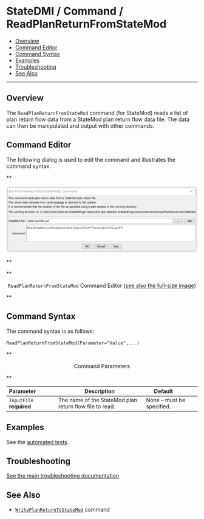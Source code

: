 # StateDMI / Command / ReadPlanReturnFromStateMod #

* [Overview](#overview)
* [Command Editor](#command-editor)
* [Command Syntax](#command-syntax)
* [Examples](#examples)
* [Troubleshooting](#troubleshooting)
* [See Also](#see-also)

-------------------------

## Overview ##

The `ReadPlanReturnFromStateMod` command (for StateMod)
reads a list of plan return flow data from a StateMod plan return flow data file.
The data can then be manipulated and output with other commands.

## Command Editor ##

The following dialog is used to edit the command and illustrates the command syntax.

**<p style="text-align: center;">
![ReadPlanReturnFromStateMod command editor](ReadPlanReturnFromStateMod.png)
</p>**

**<p style="text-align: center;">
`ReadPlanReturnFromStateMod` Command Editor (<a href="../ReadPlanReturnFromStateMod.png">see also the full-size image</a>)
</p>**

## Command Syntax ##

The command syntax is as follows:

```text
ReadPlanReturnFromStateMod(Parameter="Value",...)
```
**<p style="text-align: center;">
Command Parameters
</p>**

| **Parameter**&nbsp;&nbsp;&nbsp;&nbsp;&nbsp;&nbsp;&nbsp;&nbsp;&nbsp;&nbsp;&nbsp;&nbsp; | **Description** | **Default**&nbsp;&nbsp;&nbsp;&nbsp;&nbsp;&nbsp;&nbsp;&nbsp;&nbsp;&nbsp; |
| --------------|-----------------|----------------- |
| `InputFile`<br>**required** | The name of the StateMod plan return flow file to read. | None – must be specified. |

## Examples ##

See the [automated tests](https://github.com/OpenCDSS/cdss-app-statedmi-test/tree/master/test/regression/commands/ReadPlanReturnFromStateMod).

## Troubleshooting ##

[See the main troubleshooting documentation](../../troubleshooting/troubleshooting.md)

## See Also ##

* [`WritePlanReturnToStateMod`](../WritePlanReturnToStateMod/WritePlanReturnToStateMod.md) command
